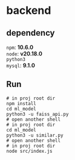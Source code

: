 # backend

## dependency
`npm`: **10.6.0**  
`node`: **v20.18.0**  
`python3`  
`mysql`: **9.1.0**

## Run
```shell
# in proj root dir
npm install
cd ml_model
python3 -u faiss_api.py
# open another shell
# in proj root dir
cd ml_model
python3 -u similar.py
# open another shell
# in proj root dir
node src/index.js 
```